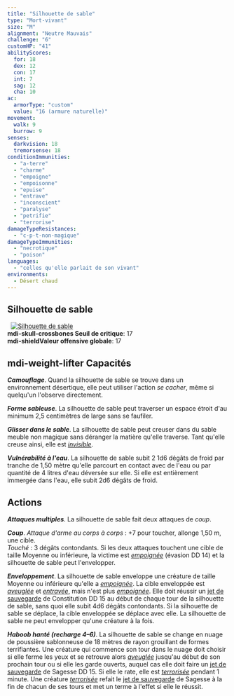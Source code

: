```yaml
---
title: "Silhouette de sable"
type: "Mort-vivant"
size: "M"
alignment: "Neutre Mauvais"
challenge: "6"
customHP: "41"
abilityScores:
  for: 18
  dex: 12
  con: 17
  int: 7
  sag: 12
  cha: 10
ac:
  armorType: "custom"
  value: "16 (armure naturelle)"
movement:
  walk: 9
  burrow: 9
senses:
  darkvision: 18
  tremorsense: 18
conditionImmunities:
  - "a-terre"
  - "charme"
  - "empoigne"
  - "empoisonne"
  - "epuise"
  - "entrave"
  - "inconscient"
  - "paralyse"
  - "petrifie"
  - "terrorise"
damageTypeResistances:
  - "c-p-t-non-magique"
damageTypeImmunities:
  - "necrotique"
  - "poison"
languages:
  - "celles qu'elle parlait de son vivant"
environments:
  - Désert chaud
---
```

## Silhouette de sable
&nbsp;
[![Silhouette de sable](https://www.douaratil.fr/illustrations/mort-vivant/silhouettedesablem.png)](https://www.douaratil.fr/illustrations/mort-vivant/silhouettedesable.jpg)  
**<v-icon>mdi-skull-crossbones</v-icon> Seuil de critique**: 17          
**<v-icon>mdi-shield</v-icon>Valeur offensive globale**: 17  
## <v-icon>mdi-weight-lifter</v-icon> Capacités
_**Camouflage**_. Quand la silhouette de sable se trouve dans un environnement désertique, elle peut utiliser l'action _se cacher_, même si quelqu'un l'observe directement.

_**Forme sableuse**_. La silhouette de sable peut traverser un espace étroit d'au minimum 2,5 centimètres de large sans se faufiler.

_**Glisser dans le sable**_. La silhouette de sable peut creuser dans du sable meuble non magique sans déranger la matière qu'elle traverse. Tant qu'elle creuse ainsi, elle est [_invisible_](/gerer-la-sante-du-personnage/#invisible).

_**Vulnérabilité à l'eau**_. La silhouette de sable subit 2 1d6 dégâts de froid par tranche de 1,50 mètre qu'elle parcourt en contact avec de l'eau ou par quantité de 4 litres d'eau déversée sur elle. Si elle est entièrement immergée dans l'eau, elle subit 2d6 dégâts de froid.

## Actions
_**Attaques multiples**_. La silhouette de sable fait deux attaques de _coup_.

_**Coup**_. _Attaque d'arme au corps à corps_ : +7 pour toucher, allonge 1,50 m, une cible.  
_Touché_ : 3 dégâts contondants. Si les deux attaques touchent une cible de taille Moyenne ou inférieure, la victime est [_empoignée_](/gerer-la-sante-du-personnage/#empoigne) (évasion DD 14) et la silhouette de sable peut l'envelopper.

_**Enveloppement**_. La silhouette de sable enveloppe une créature de taille Moyenne ou inférieure qu'elle a [_empoignée_](/gerer-la-sante-du-personnage/#empoigne). La cible enveloppée est [_aveuglée_](/gerer-la-sante-du-personnage/#aveugle) et [_entravée_](/gerer-la-sante-du-personnage/#entrave), mais n'est plus [_empoignée_](/gerer-la-sante-du-personnage/#empoigne). Elle doit réussir un [jet de sauvegarde](/utiliser-les-caracteristiques/#jets-de-sauvegarde) de Constitution DD 15 au début de chaque tour de la silhouette de sable, sans quoi elle subit 4d6 dégâts contondants. Si la silhouette de sable se déplace, la cible enveloppée se déplace avec elle. La silhouette de sable ne peut envelopper qu'une créature à la fois.

_**Haboob hanté (recharge 4–6)**_. La silhouette de sable se change en nuage de poussière sablonneuse de 18 mètres de rayon grouillant de formes terrifiantes. Une créature qui commence son tour dans le nuage doit choisir si elle ferme les yeux et se retrouve alors [_aveuglée_](/gerer-la-sante-du-personnage/#aveugle) jusqu'au début de son prochain tour ou si elle les garde ouverts, auquel cas elle doit faire un [jet de sauvegarde](/utiliser-les-caracteristiques/#jets-de-sauvegarde) de Sagesse DD 15. Si elle le rate, elle est [_terrorisée_](/gerer-la-sante-du-personnage/#terrorise) pendant 1 minute. Une créature [_terrorisée_](/gerer-la-sante-du-personnage/#terrorise) refait le [jet de sauvegarde](/utiliser-les-caracteristiques/#jets-de-sauvegarde) de Sagesse à la fin de chacun de ses tours et met un terme à l'effet si elle le réussit.  
